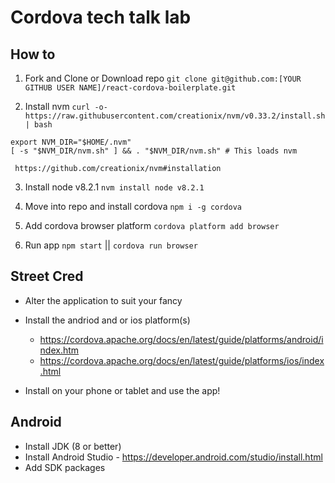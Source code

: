 # Cordova tech talk lab

## How to

1. Fork and Clone or Download repo
 `git clone git@github.com:[YOUR GITHUB USER NAME]/react-cordova-boilerplate.git`

2. Install nvm
  ` curl -o- https://raw.githubusercontent.com/creationix/nvm/v0.33.2/install.sh | bash `
  ```
  export NVM_DIR="$HOME/.nvm"
  [ -s "$NVM_DIR/nvm.sh" ] && . "$NVM_DIR/nvm.sh" # This loads nvm
  ```

     https://github.com/creationix/nvm#installation

3. Install node v8.2.1
  `nvm install node v8.2.1`

4. Move into repo and install cordova
  `npm i -g cordova`

5. Add cordova browser platform
  `cordova platform add browser`

6. Run app
  `npm start`  || `cordova run browser`


## Street Cred
  * Alter the application to suit your fancy

  * Install the andriod and or ios platform(s)
    - https://cordova.apache.org/docs/en/latest/guide/platforms/android/index.htm
    - https://cordova.apache.org/docs/en/latest/guide/platforms/ios/index.html

  * Install on your phone or tablet and use the app!


## Android
  * Install JDK (8 or better)
  * Install Android Studio - https://developer.android.com/studio/install.html
  * Add SDK packages
  